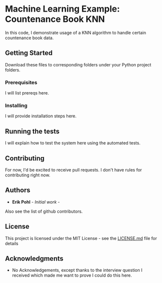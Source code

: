 # Machine Learning Example: Countenance Book KNN

In this code, I demonstrate usage of a KNN algorithm to handle certain countenance book data.

## Getting Started

Download these files to corresponding folders under your Python project folders.

### Prerequisites

I will list prereqs here.

### Installing

I will provide installation steps here.

## Running the tests

I will explain how to test the system here using the automated tests.

## Contributing

For now, I'd be excited to receive pull requests.  I don't have rules for contributing right now.

## Authors

* **Erik Pohl** - *Initial work* - 

Also see the list of github contributors.

## License

This project is licensed under the MIT License - see the [LICENSE.md](LICENSE.md) file for details

## Acknowledgments

* No Acknowledgements, except thanks to the interview question I received which made me want to prove I could do this here.
